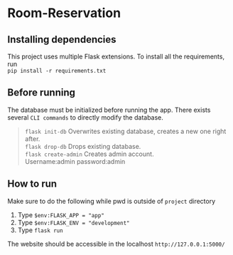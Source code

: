 # Room-Reservation

## Installing dependencies
This project uses multiple Flask extensions. To install all the requirements, run   
`pip install -r requirements.txt`

## Before running
The database must be initialized before running the app. 
There exists several `CLI commands` to directly modify the database.
> `flask init-db` Overwrites existing database, creates a new one right after.   
> `flask drop-db` Drops existing database.   
> `flask create-admin` Creates admin account.   
> Username:admin
> password:admin
  
## How to run
Make sure to do the following while pwd is outside of `project` directory
1. Type `$env:FLASK_APP = "app"`
2. Type `$env:FLASK_ENV = "development"`
3. Type `flask run`

The website should be accessible in the localhost `http://127.0.0.1:5000/`
